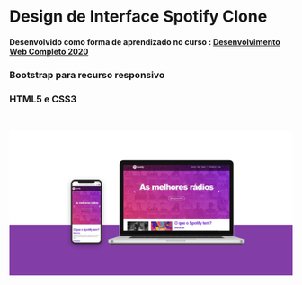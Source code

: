 # Design de Interface Spotify Clone
#### Desenvolvido como forma de aprendizado no curso : [Desenvolvimento Web Completo 2020](https://www.udemy.com/course/web-completo/)

### Bootstrap para recurso responsivo
### HTML5 e CSS3
<br />
<p align="center">
<img src=".github/imagem-principal.jpg" width="650px">
</p>